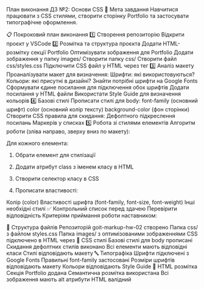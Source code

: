 План виконання ДЗ №2: Основи CSS
🎯 Мета завдання
Навчитися працювати з CSS стилями, створити сторінку Portfolio та застосувати типографічне оформлення.

📋 Покроковий план виконання
1️⃣ Створення репозиторію
 Відкрити проєкт у VSCode
2️⃣ Розмітка та структура проєкта
 Додати HTML-розмітку секції Portfolio
 Оптимізувати зображення для Portfolio
 Додати зображення у папку images/
 Створити папку css/
 Створити файл css/styles.css
 Підключити CSS файл у HTML через тег <link>
3️⃣ Аналіз макету
 Проаналізувати макет для визначення:
Шрифти: які використовуються?
Кольори: які присутні в дизайні?
 Знайти потрібні шрифти на Google Fonts
 Сформувати єдине посилання для підключення обох шрифтів
 Додати посилання у HTML файли
 Використати Style Guide для визначення кольорів
4️⃣ Базові стилі
 Прописати стилі для body:
font-family (основний шрифт)
color (основний колір тексту)
background-color (фон сторінки)
 Створити CSS правила для скидання:
Дефолтного підкреслення посилань
Маркерів у списках
5️⃣ Робота зі стилями елементів
Алгоритм роботи (зліва направо, зверху вниз по макету):

Для кожного елемента:
1. Обрати елемент для стилізації

2. Додати атрибут class з іменем класу в HTML

3. Створити селектор класу в CSS

4. Прописати властивості:

Колір (color)
Властивості шрифта (font-family, font-size, font-weight)
Інші необхідні стилі
✅ Контрольний список перед здачею
Перевірити відповідність Критеріям приймання роботи наставником:

📁 Структура файлів
 Репозиторій goit-markup-hw-02 створено
 Папка css/ з файлом styles.css
 Папка images/ з оптимізованими зображеннями
 CSS підключено в HTML через <link>
🎨 CSS стилі
 Базові стилі для body прописані
 Скидання дефолтних стилів виконано
 Всі елементи мають відповідні класи
 Стилі відповідають макету
🔤 Типографіка
 Шрифти підключені з Google Fonts
 Правильні font-family застосовані
 Розміри шрифтів відповідають макету
 Кольори відповідають Style Guide
📱 HTML розмітка
 Секція Portfolio додана
 Семантична розмітка використана
 Всі зображення мають alt атрибути
 HTML валідний
